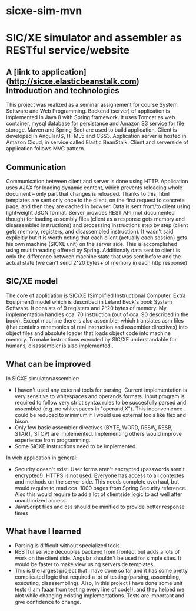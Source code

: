 # sicxe-sim-mvn

SIC/XE simulator and assembler as RESTful service/website
=========================================================

A [link to application] (http://sicxe.elasticbeanstalk.com)  
Introduction and technologies
-----------------------------
This project was realized as a seminar assignement for course System Software and Web Programming.
Backend (server) of application is implemented in Java 8 with Spring framework. 
It uses Tomcat as web container, mysql database for persistance and Amazon S3 service for file storage. Maven and Spring Boot are used to build application. Client is developed in AngularJS, HTML5 and CSS3. 
Application server is hosted in Amazon Cloud, in service called Elastic BeanStalk. Client and serverside of application follows MVC pattern.

Communication
-------------
Communication between client and server  is done using HTTP.  Application uses AJAX for loading dynamic content, which prevents reloading whole document – only part that changes is reloaded. Thanks to this, html templates are sent only once to the client, on the first request to concrete page, and then they are cached in browser. Data is sent from/to client using lightweight JSON format. Server provides REST API (not documented though) for loading assembly files (client as a response gets memory and disassembled instructions) and processing instructions step by step (client gets memory, registers, and disassembled instruction). It wasn't said explicitly but it is worth noting that each client (actually each session) gets his own machine (SICXE unit) on the server side. This is accomplished using multithreading offered by Spring. Additionaly data sent to client is only the difference between machine state that was sent before and the actual state (we can't send 2^20 bytes+ of memory in each http response)

SIC/XE model
------------
The core of application is SIC/XE (Simplified Instructional Computer, Extra Equipment)  model which is described in Leland Beck's book System Software. It consists of 9 registers and 2^20 bytes of memory. My implementation handles cca. 70 instruction (out of cca. 90 described in the book). Except machine there is also assembler which translates asm files (that contains mnemonics of real instruction and assembler directives) into object files and absolute loader that loads object code into machine memory. To make instructions executed by SIC/XE understandable for humans, disassembler is also implemented . 

What can be improved
---------------------------
In SICXE simulator/assembler:  
* I haven't used any external tools for parsing. Current implementation is very sensitive to whitespaces and operands formats. Input program is required to follow very strict syntax rules to be succesfully parsed and assembled (e.g. no whitespaces in "operand,X"). This inconvenience could be reduced to minimum if I would use external tools like flex and bison. 
* Only few basic assembler directives (BYTE, WORD, RESW, RESB, START, STOP) are implemented. Implementing others would improve experience from programming.
* Some SICXE instructions need to be implemented.

In web application in general:  
* Security doesn't exist. User forms aren't encrypted (passwords aren't encrypted!). HTTPS is not used. Everyone has access to all contextes and methods on the server side. This needs complete overhaul, but would require to read cca. 1000 pages from Spring Security reference. Also this would require to add a lot of clientside logic to act well after unauthorized access.
* JavaScript files and css should be minified to provide better response times

What have I learned
-------------------
* Parsing is difficult without specialized tools.
* RESTful service decouples backend from fronted, but adds a lots of work on the client side. Angular shouldn't be used for simple sites. It would be faster to make view using serverside templates. 
* This is the largest project that I have done so far and it has some pretty complicated logic that required a lot of testing (parsing, assembling, executing, disassembling). Also, in this project I have done some unit tests (I am faaar from testing every line of code!), and they helped me alot while changing existing implementations. Tests are important and give confidence to change.
